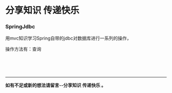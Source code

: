 # 分享知识 传递快乐

### SpringJdbc
用mvc知识学习Spring自带的jdbc对数据库进行一系列的操作，

操作方法有：查询


<br><br><br>

---

 **如有不足或新的想法请留言--分享知识 传递快乐 。**